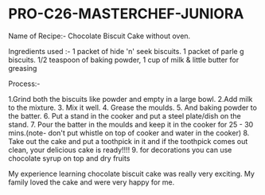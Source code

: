 # PRO-C26-MASTERCHEF-JUNIORA
Name of Recipe:- Chocolate Biscuit Cake without oven.

Ingredients used :- 
1 packet of hide 'n' seek biscuits.
1 packet of parle g biscuits.
1/2 teaspoon of baking powder, 1 cup of milk & little butter for greasing

Process:-

1.Grind both the biscuits like powder and empty in a large bowl.
2.Add milk to the mixture.
3. Mix it well.
4. Grease the moulds.
5. And  baking powder to the batter.
6. Put a stand in the cooker and put a steel plate/dish on the stand.
7. Pour the batter in the moulds and keep it in the cooker for 25 - 30 mins.(note- don't put whistle on top of cooker and water in the cooker)
8. Take out the cake and put a toothpick in it and if the toothpick comes out clean, your delicious cake is ready!!!!
9. for decorations you can use chocolate syrup on top and dry fruits

My experience learning chocolate biscuit cake was really very exciting.
My family loved the cake and were very happy for me.
